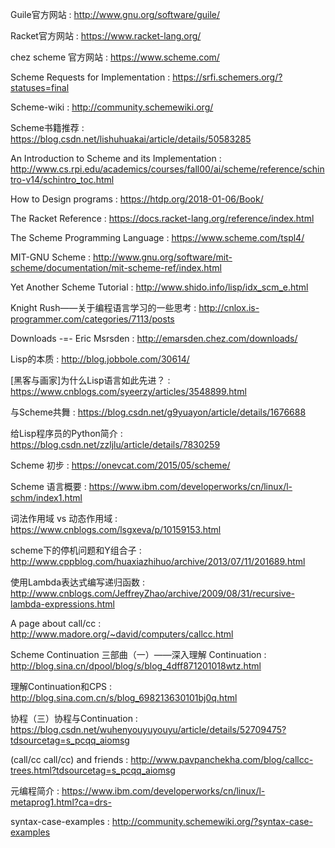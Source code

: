 
Guile官方网站 : http://www.gnu.org/software/guile/

Racket官方网站 : https://www.racket-lang.org/

chez scheme 官方网站 : https://www.scheme.com/

Scheme Requests for Implementation : https://srfi.schemers.org/?statuses=final

Scheme-wiki : http://community.schemewiki.org/

Scheme书籍推荐 : https://blog.csdn.net/lishuhuakai/article/details/50583285

An Introduction to Scheme and its Implementation : http://www.cs.rpi.edu/academics/courses/fall00/ai/scheme/reference/schintro-v14/schintro_toc.html

How to Design programs : https://htdp.org/2018-01-06/Book/

The Racket Reference : https://docs.racket-lang.org/reference/index.html

The Scheme Programming Language : https://www.scheme.com/tspl4/

MIT-GNU Scheme : http://www.gnu.org/software/mit-scheme/documentation/mit-scheme-ref/index.html

Yet Another Scheme Tutorial : http://www.shido.info/lisp/idx_scm_e.html

Knight Rush——关于编程语言学习的一些思考 : http://cnlox.is-programmer.com/categories/7113/posts

Downloads -=- Eric Msrsden : http://emarsden.chez.com/downloads/

Lisp的本质 : http://blog.jobbole.com/30614/

[黑客与画家]为什么Lisp语言如此先进？ : https://www.cnblogs.com/syeerzy/articles/3548899.html

与Scheme共舞 : https://blog.csdn.net/g9yuayon/article/details/1676688

给Lisp程序员的Python简介 : https://blog.csdn.net/zzljlu/article/details/7830259

Scheme 初步 : https://onevcat.com/2015/05/scheme/

Scheme 语言概要 : https://www.ibm.com/developerworks/cn/linux/l-schm/index1.html

词法作用域 vs 动态作用域 : https://www.cnblogs.com/lsgxeva/p/10159153.html

scheme下的停机问题和Y组合子 : http://www.cppblog.com/huaxiazhihuo/archive/2013/07/11/201689.html

使用Lambda表达式编写递归函数 : http://www.cnblogs.com/JeffreyZhao/archive/2009/08/31/recursive-lambda-expressions.html

A page about call/cc : http://www.madore.org/~david/computers/callcc.html

Scheme Continuation 三部曲（一）——深入理解 Continuation : http://blog.sina.cn/dpool/blog/s/blog_4dff871201018wtz.html

理解Continuation和CPS : http://blog.sina.com.cn/s/blog_698213630101bj0q.html

协程（三）协程与Continuation : https://blog.csdn.net/wuhenyouyuyouyu/article/details/52709475?tdsourcetag=s_pcqq_aiomsg

(call/cc call/cc) and friends : http://www.pavpanchekha.com/blog/callcc-trees.html?tdsourcetag=s_pcqq_aiomsg

元编程简介 : https://www.ibm.com/developerworks/cn/linux/l-metaprog1.html?ca=drs-

syntax-case-examples : http://community.schemewiki.org/?syntax-case-examples

